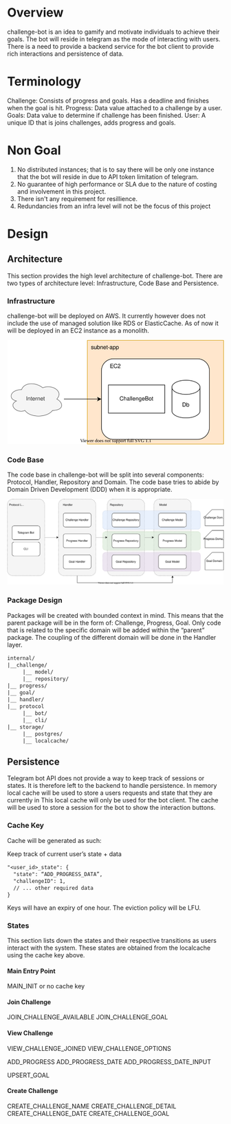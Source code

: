 # Overview
challenge-bot is an idea to gamify and motivate individuals to achieve their goals. The bot will reside in telegram as the mode of interacting with users. There is a need to provide a backend service for the bot client to provide rich interactions and persistence of data.

# Terminology
Challenge: Consists of progress and goals. Has a deadline and finishes when the goal is hit.
Progress: Data value attached to a challenge by a user.
Goals: Data value to determine if challenge has been finished.
User: A unique ID that is joins challenges, adds progress and goals.

# Non Goal
1. No distributed instances; that is to say there will be only one instance that the bot will reside in due to API token limitation of telegram.
2. No guarantee of high performance or SLA due to the nature of costing and involvement in this project.
3. There isn't any requirement for resillience.
4. Redundancies from an infra level will not be the focus of this project

# Design
## Architecture
This section provides the high level architecture of challenge-bot. There are two types of architecture level: Infrastructure, Code Base and Persistence.

### Infrastructure
challenge-bot will be deployed on AWS. It currently however does not include the use of managed solution like RDS or ElasticCache. As of now it will be deployed in an EC2 instance as a monolith.

![Infrastructure architecture.](images/challenge-bot-cloud-architecture.drawio.svg)

### Code Base
The code base in challenge-bot will be split into several components: Protocol, Handler, Repository and Domain.
The code base tries to abide by Domain Driven Development (DDD) when it is appropriate.

![Architecture.](images/challenge-bot-architecture.drawio.svg)

### Package Design
Packages will be created with bounded context in mind. This means that the parent package will be in the form of: Challenge, Progress, Goal. Only code that is related to the specific domain will be added within the “parent” package. The coupling of the different domain will be done in the Handler layer.

```
internal/
|__challenge/
     |__ model/
     |__ repository/
|__ progress/
|__ goal/
|__ handler/
|__ protocol
     |__ bot/
     |__ cli/
|__ storage/
     |__ postgres/
     |__ localcache/
```

## Persistence
Telegram bot API does not provide a way to keep track of sessions or states. It is therefore left to the backend to handle persistence.
In memory local cache will be used to store a users requests and state that they are currently in
This local cache will only be used for the bot client.
The cache will be used to store a session for the bot to show the interaction buttons.

### Cache Key
Cache will be generated as such:

Keep track of current user’s state + data

```
"<user_id>_state": {
  "state": “ADD_PROGRESS_DATA”,
  "challengeID": 1,
  // ... other required data
}
```

Keys will have an expiry of one hour.
The eviction policy will be LFU.

### States
This section lists down the states and their respective transitions as users interact with the system. These states are obtained from the localcache using the cache key above.

#### Main Entry Point
MAIN_INIT or no cache key

#### Join Challenge
JOIN_CHALLENGE_AVAILABLE
JOIN_CHALLENGE_GOAL

#### View Challenge
VIEW_CHALLENGE_JOINED
VIEW_CHALLENGE_OPTIONS

ADD_PROGRESS
ADD_PROGRESS_DATE
ADD_PROGRESS_DATE_INPUT

UPSERT_GOAL

#### Create Challenge
CREATE_CHALLENGE_NAME
CREATE_CHALLENGE_DETAIL
CREATE_CHALLENGE_DATE
CREATE_CHALLENGE_GOAL
